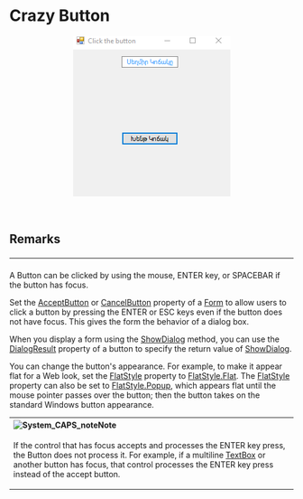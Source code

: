 # Crazy Button

<p align="center">
<img src="https://github.com/VanHakobyan/mouseButton/blob/master/GIF123.gif">
</p>
<br>

<div><h2 class="LW_CollapsibleArea_TitleDiv"><div><a class="LW_CollapsibleArea_TitleAhref" title="" role="heading"><span class="cl_CollapsibleArea_expanding LW_CollapsibleArea_Img"></span><span class="LW_CollapsibleArea_Title">Remarks</span></a><div id="Anchor_7" class="LW_CollapsibleArea_Anchor_Div active"><a href="/en-us/library/system.windows.forms.button(v=vs.110).aspx#Anchor_7" class="LW_CollapsibleArea_Anchor_Img" title="Right-click to copy and share the link for this section"></a></div><div class="LW_CollapsibleArea_HrDiv"><hr class="LW_CollapsibleArea_Hr"></div></div></h2><div class="sectionblock"><div class="section"><p>A <span class="selflink">Button</span> can be clicked by using the mouse, ENTER key, or SPACEBAR if the button has focus.</p><p>Set the <a href="https://msdn.microsoft.com/en-us/library/system.windows.forms.form.acceptbutton(v=vs.110).aspx"><span xmlns="">AcceptButton</span></a> or <a href="https://msdn.microsoft.com/en-us/library/system.windows.forms.form.cancelbutton(v=vs.110).aspx"><span xmlns="">CancelButton</span></a> property of a <a href="https://msdn.microsoft.com/en-us/library/system.windows.forms.form(v=vs.110).aspx">Form</a> to allow users to click a button by pressing the ENTER or ESC keys even if the button does not have focus. This gives the form the behavior of a dialog box.</p><p>When you display a form using the <a href="https://msdn.microsoft.com/en-us/library/c7ykbedk(v=vs.110).aspx">ShowDialog</a> method, you can use the <a href="https://msdn.microsoft.com/en-us/library/system.windows.forms.button.dialogresult(v=vs.110).aspx"><span xmlns="">DialogResult</span></a> property of a button to specify the return value of <a href="https://msdn.microsoft.com/en-us/library/c7ykbedk(v=vs.110).aspx">ShowDialog</a>.</p><p>You can change the button's appearance. For example, to make it appear flat for a Web look, set the <a href="https://msdn.microsoft.com/en-us/library/system.windows.forms.buttonbase.flatstyle(v=vs.110).aspx"><span xmlns="">FlatStyle</span></a> property to <a href="https://msdn.microsoft.com/en-us/library/system.windows.forms.flatstyle(v=vs.110).aspx">FlatStyle<span xmlns="">.</span>Flat</a>. The <a href="https://msdn.microsoft.com/en-us/library/system.windows.forms.buttonbase.flatstyle(v=vs.110).aspx"><span xmlns="">FlatStyle</span></a> property can also be set to <a href="https://msdn.microsoft.com/en-us/library/system.windows.forms.flatstyle(v=vs.110).aspx">FlatStyle<span xmlns="">.</span>Popup</a>, which appears flat until the mouse pointer passes over the button; then the button takes on the standard Windows button appearance.</p><div class="alert"><div class="contentTableWrapper"><table summary="table"><tbody><tr><th align="left" scope="col"><span><img id="s-e6f6a65cf14f462597b64ac058dbe1d0-system-media-system-caps-note" alt="System_CAPS_note" src="https://i-msdn.sec.s-msft.com/dynimg/IC101471.jpeg" title="System_CAPS_note" xmlns=""></span><span class="alertTitle">Note </span></th></tr><tr><td><p>If the control that has focus accepts and processes the ENTER key press, the <span class="selflink">Button</span> does not process it. For example, if a multiline <a href="https://msdn.microsoft.com/en-us/library/system.windows.forms.textbox(v=vs.110).aspx">TextBox</a> or another button has focus, that control processes the ENTER key press instead of the accept button.</p></td></tr></tbody></table></div></div></div></div></div>
